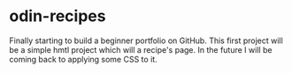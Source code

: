 # odin-recipes
Finally starting to build a beginner portfolio on GitHub.
This first project will be a simple hmtl project which will a recipe's page.
In the future I will be coming back to applying some CSS to it.